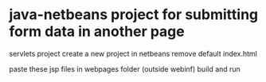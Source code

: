 # java-netbeans project for submitting form data in another page
servlets project
create a new project in netbeans
remove default index.html

paste these jsp files in webpages folder (outside webinf)
build and run
